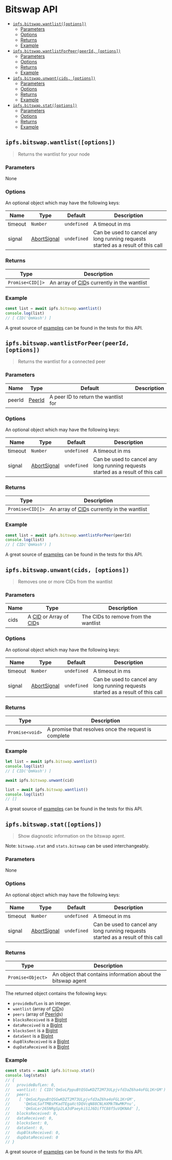 # Bitswap API <!-- omit in toc -->

- [`ipfs.bitswap.wantlist([options])`](#ipfsbitswapwantlistoptions)
  - [Parameters](#parameters)
  - [Options](#options)
  - [Returns](#returns)
  - [Example](#example)
- [`ipfs.bitswap.wantlistForPeer(peerId, [options])`](#ipfsbitswapwantlistforpeerpeerid-options)
  - [Parameters](#parameters-1)
  - [Options](#options-1)
  - [Returns](#returns-1)
  - [Example](#example-1)
- [`ipfs.bitswap.unwant(cids, [options])`](#ipfsbitswapunwantcids-options)
  - [Parameters](#parameters-2)
  - [Options](#options-2)
  - [Returns](#returns-2)
  - [Example](#example-2)
- [`ipfs.bitswap.stat([options])`](#ipfsbitswapstatoptions)
  - [Parameters](#parameters-3)
  - [Options](#options-3)
  - [Returns](#returns-3)
  - [Example](#example-3)

## `ipfs.bitswap.wantlist([options])`

> Returns the wantlist for your node

### Parameters

None

### Options

An optional object which may have the following keys:

| Name | Type | Default | Description |
| ---- | ---- | ------- | ----------- |
| timeout | `Number` | `undefined` | A timeout in ms |
| signal | [AbortSignal][] | `undefined` | Can be used to cancel any long running requests started as a result of this call |

### Returns

| Type | Description |
| -------- | -------- |
| `Promise<CID[]>` | An array of [CID][]s currently in the wantlist |

### Example

```JavaScript
const list = await ipfs.bitswap.wantlist()
console.log(list)
// [ CID('QmHash') ]
```

A great source of [examples][] can be found in the tests for this API.

## `ipfs.bitswap.wantlistForPeer(peerId, [options])`

> Returns the wantlist for a connected peer

### Parameters

| Name | Type | Default | Description |
| ---- | ---- | ------- | ----------- |
| peerId | [PeerId][] | A peer ID to return the wantlist for |

### Options

An optional object which may have the following keys:

| Name | Type | Default | Description |
| ---- | ---- | ------- | ----------- |
| timeout | `Number` | `undefined` | A timeout in ms |
| signal | [AbortSignal][] | `undefined` | Can be used to cancel any long running requests started as a result of this call |

### Returns

| Type | Description |
| -------- | -------- |
| `Promise<CID[]>` | An array of [CID][]s currently in the wantlist |

### Example

```JavaScript
const list = await ipfs.bitswap.wantlistForPeer(peerId)
console.log(list)
// [ CID('QmHash') ]
```

A great source of [examples][] can be found in the tests for this API.

## `ipfs.bitswap.unwant(cids, [options])`

> Removes one or more CIDs from the wantlist

### Parameters

| Name | Type | Description |
| ---- | ---- | ----------- |
| cids | A [CID][] or Array of [CID][]s | The CIDs to remove from the wantlist |

### Options

An optional object which may have the following keys:

| Name | Type | Default | Description |
| ---- | ---- | ------- | ----------- |
| timeout | `Number` | `undefined` | A timeout in ms |
| signal | [AbortSignal][] | `undefined` | Can be used to cancel any long running requests started as a result of this call |

### Returns

| Type | Description |
| -------- | -------- |
| `Promise<void>` | A promise that resolves once the request is complete |

### Example

```JavaScript
let list = await ipfs.bitswap.wantlist()
console.log(list)
// [ CID('QmHash') ]

await ipfs.bitswap.unwant(cid)

list = await ipfs.bitswap.wantlist()
console.log(list)
// []
```

A great source of [examples][] can be found in the tests for this API.

## `ipfs.bitswap.stat([options])`

> Show diagnostic information on the bitswap agent.

Note: `bitswap.stat` and `stats.bitswap` can be used interchangeably.

### Parameters

None

### Options

An optional object which may have the following keys:

| Name | Type | Default | Description |
| ---- | ---- | ------- | ----------- |
| timeout | `Number` | `undefined` | A timeout in ms |
| signal | [AbortSignal][] | `undefined` |  Can be used to cancel any long running requests started as a result of this call |

### Returns

| Type | Description |
| -------- | -------- |
| `Promise<Object>` | An object that contains information about the bitswap agent |

The returned object contains the following keys:

- `provideBufLen` is an integer.
- `wantlist` (array of [CID][cid]s)
- `peers` (array of [PeerId][peerId]s)
- `blocksReceived` is a [BigInt][1]
- `dataReceived` is a [BigInt][1]
- `blocksSent` is a [BigInt][1]
- `dataSent` is a [BigInt][1]
- `dupBlksReceived` is a [BigInt][1]
- `dupDataReceived` is a [BigInt][1]

### Example

```JavaScript
const stats = await ipfs.bitswap.stat()
console.log(stats)
// {
//   provideBufLen: 0,
//   wantlist: [ CID('QmSoLPppuBtQSGwKDZT2M73ULpjvfd3aZ6ha4oFGL1KrGM') ],
//   peers:
//    [ 'QmSoLPppuBtQSGwKDZT2M73ULpjvfd3aZ6ha4oFGL1KrGM',
//      'QmSoLSafTMBsPKadTEgaXctDQVcqN88CNLHXMkTNwMKPnu',
//      'QmSoLer265NRgSp2LA3dPaeykiS1J6DifTC88f5uVQKNAd' ],
//   blocksReceived: 0,
//   dataReceived: 0,
//   blocksSent: 0,
//   dataSent: 0,
//   dupBlksReceived: 0,
//   dupDataReceived: 0
// }
```

A great source of [examples][] can be found in the tests for this API.

[1]: https://developer.mozilla.org/en-US/docs/Web/JavaScript/Reference/Global_Objects/BigInt
[examples]: https://github.com/ipfs/js-ipfs/blob/master/packages/interface-ipfs-core/src/bitswap
[cid]: https://docs.ipfs.io/concepts/content-addressing
[peerid]: https://docs.libp2p.io/concepts/peer-id/
[AbortSignal]: https://developer.mozilla.org/en-US/docs/Web/API/AbortSignal
